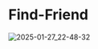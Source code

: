 # Find-Friend
![2025-01-27_22-48-32](https://github.com/user-attachments/assets/cd1f93f5-281e-4d28-b8a8-d4207b45a557)
